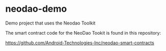 # neodao-demo
Demo project that uses the Neodao Toolkit

The smart contract code for the NeoDao Tookit is found in this repository:

https://github.com/Android-Technologies-Inc/neodao-smart-contracts
